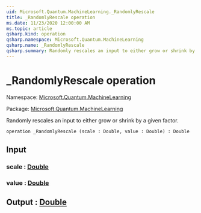 ```yaml
---
uid: Microsoft.Quantum.MachineLearning._RandomlyRescale
title: _RandomlyRescale operation
ms.date: 11/23/2020 12:00:00 AM
ms.topic: article
qsharp.kind: operation
qsharp.namespace: Microsoft.Quantum.MachineLearning
qsharp.name: _RandomlyRescale
qsharp.summary: Randomly rescales an input to either grow or shrink by a given factor.
---
```


# _RandomlyRescale operation

Namespace: [Microsoft.Quantum.MachineLearning](xref:Microsoft.Quantum.MachineLearning)

Package: [Microsoft.Quantum.MachineLearning](https://nuget.org/packages/Microsoft.Quantum.MachineLearning)


Randomly rescales an input to either grow or shrink by a given factor.

```qsharp
operation _RandomlyRescale (scale : Double, value : Double) : Double
```


## Input

### scale : [Double](xref:microsoft.quantum.lang-ref.double)




### value : [Double](xref:microsoft.quantum.lang-ref.double)





## Output : [Double](xref:microsoft.quantum.lang-ref.double)

